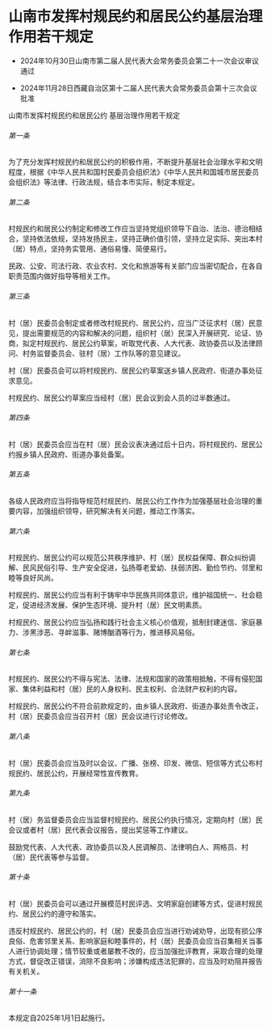 # 山南市发挥村规民约和居民公约基层治理作用若干规定

- 2024年10月30日山南市第二届人民代表大会常务委员会第二十一次会议审议通过

- 2024年11月28日西藏自治区第十二届人民代表大会常务委员会第十三次会议批准

<!-- INFO END -->

山南市发挥村规民约和居民公约 基层治理作用若干规定

###### 第一条

为了充分发挥村规民约和居民公约的积极作用，不断提升基层社会治理水平和文明程度，根据《中华人民共和国村民委员会组织法》《中华人民共和国城市居民委员会组织法》等法律、行政法规，结合本市实际，制定本规定。

###### 第二条

村规民约和居民公约制定和修改工作应当坚持党组织领导下自治、法治、德治相结合，坚持依法依规，坚持发扬民主，坚持正确价值引领，坚持立足实际、突出本村（居）特点，坚持务实管用、通俗易懂、简便易行。

民政、公安、司法行政、农业农村、文化和旅游等有关部门应当密切配合，在各自职责范围内做好指导等相关工作。

###### 第三条

村（居）民委员会制定或者修改村规民约、居民公约，应当广泛征求村（居）民意见，提出需要规范的内容和解决的问题，组织村（居）民深入开展研究、论证、协商，拟定村规民约、居民公约草案，听取党代表、人大代表、政协委员以及法律顾问、村务监督委员会、驻村（居）工作队等的意见建议。

村（居）民委员会可以将村规民约、居民公约草案送乡镇人民政府、街道办事处征求意见。

村规民约、居民公约草案应当经村（居）民会议到会人员的过半数通过。

###### 第四条

村（居）民委员会应当在村（居）民会议表决通过后十日内，将村规民约、居民公约报乡镇人民政府、街道办事处备案。

###### 第五条

各级人民政府应当将指导规范村规民约、居民公约工作作为加强基层社会治理的重要内容，加强组织领导，研究解决有关问题，推动工作落实。

###### 第六条

村规民约、居民公约可以规范公共秩序维护、村（居）民权益保障、群众纠纷调解、民风民俗引导、生产安全促进，弘扬尊老爱幼、扶弱济困、勤俭节约、邻里和睦等良好风尚。

村规民约、居民公约应当有利于铸牢中华民族共同体意识，维护祖国统一、社会稳定，促进经济发展、保护生态环境、提升村（居）民文明素质。

村规民约、居民公约应当弘扬和践行社会主义核心价值观，抵制封建迷信、家庭暴力、涉黑涉恶、寻衅滋事、赌博酗酒等行为，推进移风易俗。

###### 第七条

村规民约、居民公约不得与宪法、法律、法规和国家的政策相抵触，不得有侵犯国家、集体利益和村（居）民的人身权利、民主权利、合法财产权利的内容。

村规民约、居民公约不符合前款规定的，由乡镇人民政府、街道办事处责令改正，村（居）民委员会应当召开村（居）民会议进行讨论修改。

###### 第八条

村（居）民委员会应当及时以会议、广播、张榜、印发、微信、短信等方式公布村规民约、居民公约，开展经常性宣传教育。

###### 第九条

村（居）务监督委员会应当监督村规民约、居民公约执行情况，定期向村（居）民会议或者村（居）民代表会议报告，提出奖惩等工作建议。

鼓励党代表、人大代表、政协委员以及人民调解员、法律明白人、网格员、村（居）民代表等参与监督。

###### 第十条

村（居）民委员会可以通过开展模范村民评选、文明家庭创建等方式，促进村规民约、居民公约的遵守和落实。

违反村规民约、居民公约的，村（居）民委员会应当进行劝诫劝导，出现有损公序良俗、危害邻里关系、影响家庭和睦事件的，村（居）民委员会应当召集相关当事人进行协调处理；情节较重或者屡教不改的，应当加强批评教育，采取合理的处理方式，督促改正错误，消除不良影响；涉嫌构成违法犯罪的，应当及时劝阻并报告有关机关。

###### 第十一条

本规定自2025年1月1日起施行。

